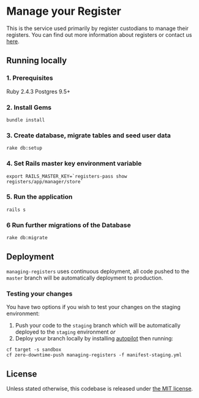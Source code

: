 # Manage your Register

This is the service used primarily by register custodians to manage their registers. You can find out more information about registers or contact us [here](https://registers.cloudapps.digital/).

## Running locally

### 1. Prerequisites
Ruby 2.4.3
Postgres 9.5+

### 2. Install Gems
`bundle install`

### 3. Create database, migrate tables and seed user data
`rake db:setup`

### 4. Set Rails master key environment variable
```
export RAILS_MASTER_KEY=`registers-pass show registers/app/manager/store`
```

### 5. Run the application
`rails s`

### 6 Run further migrations of the Database
`rake db:migrate`

## Deployment
`managing-registers` uses continuous deployment, all code pushed to the `master` branch will be automatically deployment to production.
### Testing your changes
You have two options if you wish to test your changes on the staging environment:
1. Push your code to the `staging` branch which will be automatically deployed to the `staging` environment *or*
1. Deploy your branch locally by installing [autopilot](https://github.com/contraband/autopilot) then running: 
``` 
cf target -s sandbox
cf zero-downtime-push managing-registers -f manifest-staging.yml
```


## License

Unless stated otherwise, this codebase is released under [the MIT
license](./LICENSE).

